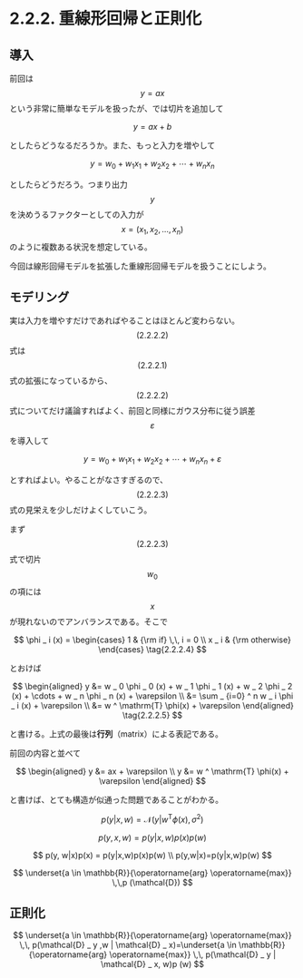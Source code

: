 # 2.2.2. 重線形回帰と正則化

## 導入

前回は$$y=ax$$という非常に簡単なモデルを扱ったが、では切片を追加して

$$
y = ax + b \tag{2.2.2.1}
$$

としたらどうなるだろうか。また、もっと入力を増やして

$$
y = w _ 0 + w _ 1 x _ 1 + w _ 2 x _ 2 + \cdots + w _ n x _ n \tag{2.2.2.2}
$$

としたらどうだろう。つまり出力$$y$$を決めうるファクターとしての入力が$$x = (x _ 1, x _ 2, \ldots, x _ n)$$のように複数ある状況を想定している。

今回は線形回帰モデルを拡張した重線形回帰モデルを扱うことにしよう。

## モデリング

実は入力を増やすだけであればやることはほとんど変わらない。$$(2.2.2.2)$$式は$$(2.2.2.1)$$式の拡張になっているから、$$(2.2.2.2)$$式についてだけ議論すればよく、前回と同様にガウス分布に従う誤差$$\varepsilon$$を導入して

$$
y = w _ 0 + w _ 1 x _ 1 + w _ 2 x _ 2 + \cdots + w _ n x _ n + \varepsilon \tag{2.2.2.3}
$$

とすればよい。やることがなさすぎるので、$$(2.2.2.3)$$式の見栄えを少しだけよくしていこう。

まず$$(2.2.2.3)$$式で切片$$w _ 0$$の項には$$x$$が現れないのでアンバランスである。そこで

$$
\phi _ i (x) = \begin{cases}
1 & {\rm if} \,\, i = 0 \\
x _ i & {\rm otherwise}
\end{cases} \tag{2.2.2.4}
$$

とおけば

$$
\begin{aligned}
y &= w _ 0 \phi _ 0 (x) + w _ 1 \phi _ 1 (x) + w _ 2 \phi _ 2 (x) + \cdots + w _ n \phi _ n (x) + \varepsilon \\
&= \sum _ {i=0} ^ n w _ i \phi _ i (x) + \varepsilon \\
&= w ^ \mathrm{T} \phi(x) + \varepsilon
\end{aligned} \tag{2.2.2.5}
$$

と書ける。上式の最後は**行列**（matrix）による表記である。

前回の内容と並べて

$$
\begin{aligned}
y &= ax + \varepsilon \\
y &= w ^ \mathrm{T} \phi(x) + \varepsilon
\end{aligned}
$$

と書けば、とても構造が似通った問題であることがわかる。

$$
p(y | x, w) = \mathcal{N}(y | w ^ \mathrm{T} \phi(x), \sigma ^ 2)
$$

$$
p(y, x, w) = p(y|x,w)p(x)p(w)
$$

$$
p(y, w|x)p(x) = p(y|x,w)p(x)p(w) \\
p(y,w|x)=p(y|x,w)p(w)
$$

$$
\underset{a \in \mathbb{R}}{\operatorname{arg} \operatorname{max}} \,\,p (\mathcal{D})
$$

## 正則化

$$
\underset{a \in \mathbb{R}}{\operatorname{arg} \operatorname{max}} \,\, p(\mathcal{D} _ y ,w | \mathcal{D} _ x)=\underset{a \in \mathbb{R}}{\operatorname{arg} \operatorname{max}} \,\, p(\mathcal{D} _ y | \mathcal{D} _ x, w)p (w)
$$

